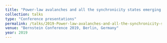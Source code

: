 ```yaml
---
title: "Power-law avalanches and all the synchronicity states emerging in a unified model of excitatory-inhibitory balanced network"
collection: talks
type: "Conference presentations"
permalink: /talks/2019-Power-law-avalanches-and-all-the-synchronicity-states-emerging-in-a-unified-model-of-excitatory-inhibitory-balanced-network
venue: "Bernstein Conference 2019, Berlin, Germany"
year: 2019
---
```

